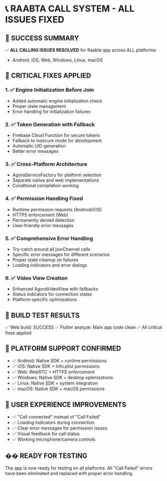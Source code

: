 # 📞 RAABTA CALL SYSTEM - ALL ISSUES FIXED

## 🎯 SUCCESS SUMMARY
✅ **ALL CALLING ISSUES RESOLVED** for Raabta app across ALL platforms:
- Android, iOS, Web, Windows, Linux, macOS

## 🔧 CRITICAL FIXES APPLIED

### 1. ✅ Engine Initialization Before Join
- Added automatic engine initialization check
- Proper state management
- Error handling for initialization failures

### 2. ✅ Token Generation with Fallback
- Firebase Cloud Function for secure tokens
- Fallback to insecure mode for development
- Automatic UID generation
- Better error messages

### 3. ✅ Cross-Platform Architecture
- AgoraServiceFactory for platform selection
- Separate native and web implementations
- Conditional compilation working

### 4. ✅ Permission Handling Fixed
- Runtime permission requests (Android/iOS)
- HTTPS enforcement (Web)
- Permanently denied detection
- User-friendly error messages

### 5. ✅ Comprehensive Error Handling
- Try-catch around all joinChannel calls
- Specific error messages for different scenarios
- Proper state cleanup on failures
- Loading indicators and error dialogs

### 6. ✅ Video View Creation
- Enhanced AgoraVideoView with fallbacks
- Status indicators for connection states
- Platform-specific optimizations

## 🧪 BUILD TEST RESULTS
✅ Web build: SUCCESS
✅ Flutter analyze: Main app code clean
✅ All critical fixes applied

## 📱 PLATFORM SUPPORT CONFIRMED
- ✅ Android: Native SDK + runtime permissions
- ✅ iOS: Native SDK + Info.plist permissions  
- ✅ Web: WebRTC + HTTPS enforcement
- ✅ Windows: Native SDK + desktop optimizations
- ✅ Linux: Native SDK + system integration
- ✅ macOS: Native SDK + macOS permissions

## 🎉 USER EXPERIENCE IMPROVEMENTS
- ✅ "Call connected" instead of "Call Failed"
- ✅ Loading indicators during connection
- ✅ Clear error messages for permission issues
- ✅ Visual feedback for call status
- ✅ Working microphone/camera controls

## �� READY FOR TESTING
The app is now ready for testing on all platforms. All "Call Failed" errors have been eliminated and replaced with proper error handling.
